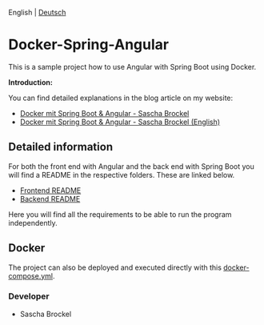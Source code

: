 English | [Deutsch](/README-DE.md)

# Docker-Spring-Angular

This is a sample project how to use Angular with Spring Boot using Docker.

**Introduction:**

You can find detailed explanations in the blog article on my website:
* [Docker mit Spring Boot & Angular - Sascha Brockel](https://sascha-brockel.de/docker-spring-boot-angular)
* [Docker mit Spring Boot & Angular - Sascha Brockel (English)](https://sascha-brockel.de/en/docker-spring-boot-angular)

## Detailed information

For both the front end with Angular and the back end with Spring Boot you will find a README in the respective folders. These are linked below.

* [Frontend README](https://github.com/saschabrockel/docker-spring-angular/blob/master/frontend/README.md)
* [Backend README](https://github.com/saschabrockel/docker-spring-angular/blob/master/backend/README.md)

Here you will find all the requirements to be able to run the program independently.

## Docker

The project can also be deployed and executed directly with this [docker-compose.yml](https://github.com/saschabrockel/docker-spring-angular/blob/master/docker/docker-compose.yml).

### Developer
* Sascha Brockel
